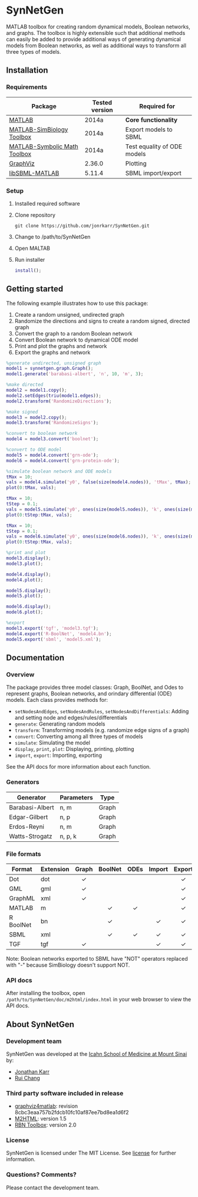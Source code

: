 # SynNetGen
MATLAB toolbox for creating random dynamical models, Boolean networks, and graphs. The toolbox is highly extensible such that additional methods can easily be added to provide additional ways of generating dynamical models from Boolean networks, as well as additional ways to transform all three types of models.

## Installation

### Requirements

Package                                                                    | Tested version | Required for
-------------------------------------------------------------------------- | -------------- | --------------------------
[MATLAB](http://www.mathworks.com/products/matlab)                         | 2014a          | **Core functionality**
[MATLAB-SimBiology Toolbox](http://www.mathworks.com/products/simbiology)  | 2014a          | Export models to SBML
[MATLAB-Symbolic Math Toolbox](http://www.mathworks.com/products/symbolic) | 2014a          | Test equality of ODE models
[GraphViz](http://graphviz.org)                                            | 2.36.0         | Plotting
[libSBML-MATLAB](http://sbml.org/Software/libSBML)                         | 5.11.4         | SBML import/export

### Setup
1. Installed required software
2. Clone repository

    ```Shell
    git clone https://github.com/jonrkarr/SynNetGen.git
    ```
3. Change to /path/to/SynNetGen
4. Open MALTAB
5. Run installer

    ```matlab
    install();
    ```
    
## Getting started

The following example illustrates how to use this package:

1. Create a random unsigned, undirected graph
2. Randomize the directions and signs to create a random signed, directed graph
3. Convert the graph to a random Boolean network
4. Convert Boolean network to dynamical ODE model
5. Print and plot the graphs and network
6. Export the graphs and network

```matlab
%generate undirected, unsigned graph
model1 = synnetgen.graph.Graph();
model1.generate('barabasi-albert', 'n', 10, 'm', 3);

%make directed
model2 = model1.copy();
model2.setEdges(triu(model1.edges));
model2.transform('RandomizeDirections');

%make signed
model3 = model2.copy();
model3.transform('RandomizeSigns');

%convert to boolean network
model4 = model3.convert('boolnet');

%convert to ODE model
model5 = model4.convert('grn-ode');
model6 = model4.convert('grn-protein-ode');

%simulate boolean network and ODE models
tMax = 10;
vals = model4.simulate('y0', false(size(model4.nodes)), 'tMax', tMax);
plot(0:tMax, vals);

tMax = 10;
tStep = 0.1;
vals = model5.simulate('y0', ones(size(model5.nodes)), 'k', ones(size(model5.parameters)), 'tMax', tMax, 'tStep', tStep);
plot(0:tStep:tMax, vals);

tMax = 10;
tStep = 0.1;
vals = model6.simulate('y0', ones(size(model6.nodes)), 'k', ones(size(model6.parameters)), 'tMax', tMax, 'tStep', tStep);
plot(0:tStep:tMax, vals);

%print and plot
model3.display();
model3.plot();

model4.display();
model4.plot();

model5.display();
model5.plot();

model6.display();
model6.plot();

%export
model3.export('tgf', 'model3.tgf');
model4.export('R-BoolNet', 'model4.bn');
model5.export('sbml', 'model5.xml');
```

## Documentation

### Overview
The package provides three model classes: Graph, BoolNet, and Odes to represent graphs, Boolean networks, and orindary differential (ODE) models. Each class provides methods for:
* `setNodesAndEdges`, `setNodesAndRules`, `setNodesAndDifferentials`: Adding and setting node and edges/rules/differentials
* `generate`: Generating random models
* `transform`: Transforming models (e.g. randomize edge signs of a graph)
* `convert`: Converting among all three types of models
* `simulate`: Simulating the model
* `display`, `print`, `plot`: Displaying, printing, plotting
* `import`, `export`: Importing, exporting

See the API docs for more information about each function.

### Generators
Generator       | Parameters | Type 
--------------- | ---------- | -----
Barabasi-Albert | n, m       | Graph
Edgar-Gilbert   | n, p       | Graph
Erdos-Reyni     | n, m       | Graph
Watts-Strogatz  | n, p, k    | Graph

### File formats
Format    | Extension | Graph    | BoolNet  | ODEs     | Import   | Export
-------   | --------- | :------: | :------: | :------: | :------: | :------:
Dot       | dot       | &#x2713; |          |          |          | &#x2713;
GML       | gml       | &#x2713; |          |          |          | &#x2713; 
GraphML   | xml       | &#x2713; |          |          |          | &#x2713;
MATLAB    | m         |          | &#x2713; | &#x2713; |          | &#x2713;
R BoolNet | bn        |          | &#x2713; |          | &#x2713; | &#x2713;
SBML      | xml       |          | &#x2713; | &#x2713; | &#x2713; | &#x2713;
TGF       | tgf       | &#x2713; |          |          | &#x2713; | &#x2713;

Note: Boolean networks exported to SBML have "NOT" operators replaced with "-" because SimBiology doesn't support NOT.

### API docs
After installing the toolbox, open `/path/to/SynNetGen/doc/m2html/index.html` in your web browser to view the API docs.

## About SynNetGen

### Development team
SynNetGen was developed at the [Icahn School of Medicine at Mount Sinai](http://mssm.edu) by:
* [Jonathan Karr](http://research.mssm.edu/karr)
* [Rui Chang](http://research.mssm.edu/changlab)

### Third party software included in release
* [graphviz4matlab](https://github.com/graphviz4matlab/graphviz4matlab): revision 8cbc3eaa757b2fdcb10fc10af87ee7bd8ea1d6f2
* [M2HTML](http://www.artefact.tk/software/matlab/m2html): version 1.5
* [RBN Toolbox](http://www.teuscher-research.ch/rbntoolbox): version 2.0

### License
SynNetGen is licensed under The MIT License. See [license](LICENSE) for further information.

### Questions? Comments?
Please contact the development team.